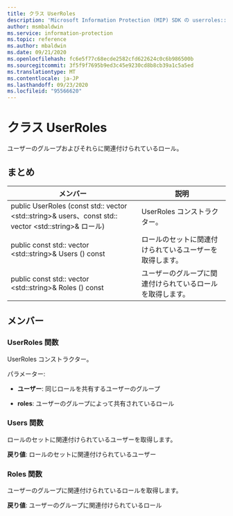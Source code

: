 ```yaml
---
title: クラス UserRoles
description: 'Microsoft Information Protection (MIP) SDK の userroles:: undefined クラスを文書にします。'
author: msmbaldwin
ms.service: information-protection
ms.topic: reference
ms.author: mbaldwin
ms.date: 09/21/2020
ms.openlocfilehash: fc6e5f77c68ecde2582cfd622624c0c6b986500b
ms.sourcegitcommit: 3f5f9f7695b9ed3c45e9230cd8b8cb39a1c5a5ed
ms.translationtype: MT
ms.contentlocale: ja-JP
ms.lasthandoff: 09/23/2020
ms.locfileid: "95566620"
---
```

# <a name="class-userroles"></a>クラス UserRoles 
ユーザーのグループおよびそれらに関連付けられているロール。
  
## <a name="summary"></a>まとめ
 メンバー                        | 説明                                
--------------------------------|---------------------------------------------
public UserRoles (const std:: vector \<std::string\>& users、const std:: vector \<std::string\>& ロール)  |  UserRoles コンストラクター。
public const std:: vector \<std::string\>& Users () const  |  ロールのセットに関連付けられているユーザーを取得します。
public const std:: vector \<std::string\>& Roles () const  |  ユーザーのグループに関連付けられているロールを取得します。
  
## <a name="members"></a>メンバー
  
### <a name="userroles-function"></a>UserRoles 関数
UserRoles コンストラクター。

パラメーター:  
* **ユーザー**: 同じロールを共有するユーザーのグループ 


* **roles**: ユーザーのグループによって共有されているロール


  
### <a name="users-function"></a>Users 関数
ロールのセットに関連付けられているユーザーを取得します。

  
**戻り値**: ロールのセットに関連付けられているユーザー
  
### <a name="roles-function"></a>Roles 関数
ユーザーのグループに関連付けられているロールを取得します。

  
**戻り値**: ユーザーのグループに関連付けられているロール